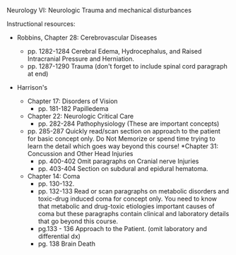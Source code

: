 Neurology VI:  Neurologic Trauma and mechanical disturbances

Instructional resources:

* Robbins, Chapter 28: Cerebrovascular Diseases
	* pp. 1282-1284 Cerebral Edema, Hydrocephalus, and Raised Intracranial Pressure and Herniation.
	* pp. 1287-1290 Trauma (don't forget to include spinal cord paragraph at end)

* Harrison's
	* Chapter 17: Disorders of Vision
		* pp. 181-182  Papilledema
	* Chapter 22: Neurologic Critical Care
		* pp. 282-284 Pathophysiology (These are important concepts)
	* pp. 285-287 Quickly read/scan section on approach to the patient for basic concept  only. Do Not Memorize or spend time trying to learn  the detail which goes way beyond this course!
	*Chapter 31: Concussion and Other Head Injuries
		* pp. 400-402 Omit paragraphs on Cranial nerve Injuries
		* pp. 403-404 Section on subdural and epidural hematoma.
	* Chapter 14: Coma
		* pp. 130-132.
		* pp. 132-133 Read or scan  paragraphs on metabolic disorders and toxic-drug induced coma for concept only. You need to know that metabolic and drug-toxic etiologies important causes of coma but these paragraphs contain clinical and laboratory details that go beyond this course.
		* pg.133 - 136 Approach to the Patient. (omit laboratory and differential dx)
		* pg. 138 Brain Death
